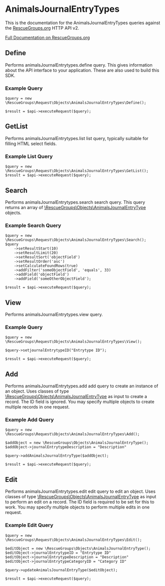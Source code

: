 # AnimalsJournalEntryTypes

This is the documentation for the AnimalsJournalEntryTypes queries against the [RescueGroups.org](https://www.rescuegroups.org/) HTTP API v2.

[Full Documentation on RescueGroups.org](https://userguide.rescuegroups.org/display/APIDG/Object+definitions#Objectdefinitions-animalsJournalEntrytypes)

## Define
Performs animalsJournalEntrytypes.define query. This gives information about the API interface to your application. These are also used to build this SDK.

### Example Query

    $query = new \RescueGroups\Request\Objects\AnimalsJournalEntryTypes\Define();

    $result = $api->executeRequest($query);
## GetList
Performs animalsJournalEntrytypes.list list query, typically suitable for filling HTML select fields.

### Example List Query

    $query = new \RescueGroups\Request\Objects\AnimalsJournalEntryTypes\GetList();
    $result = $api->executeRequest($query);
## Search
Performs animalsJournalEntrytypes.search search query. This query returns an array of [\RescueGroups\Objects\AnimalsJournalEntryType](../../../src/Objects/AnimalsJournalEntryType.php) objects.

### Example Search Query

    $query = new \RescueGroups\Request\Objects\AnimalsJournalEntryTypes\Search();
    $query
        ->setResultStart(10)
        ->setResultLimit(20)
        ->setResultSort('objectField')
        ->setResultOrder('asc')
        ->setCalculateFoundRows(true)
        ->addFilter('someObjectField', 'equals', 33)
        ->addField('objectField')
        ->addField('someOtherObjectField');

    $result = $api->executeRequest($query);
## View
Performs animalsJournalEntrytypes.view query.

### Example Query

    $query = new \RescueGroups\Request\Objects\AnimalsJournalEntryTypes\View();

    $query->setjournalEntrytypeID("Entrytype ID");

    $result = $api->executeRequest($query);

## Add
Performs animalsJournalEntrytypes.add add query to create an instance of an object. Uses classes of type [\RescueGroups\Objects\AnimalsJournalEntryType](../../../src/Objects/AnimalsJournalEntryType.php) as input to create a record. The ID field is ignored. You may specify multiple objects to create multiple records in one request.

### Example Add Query

    $query = new \RescueGroups\Request\Objects\AnimalsJournalEntryTypes\Add();

    $addObject = new \RescueGroups\Objects\AnimalsJournalEntryType();
    $addObject->journalEntrytypeDescription = "Description"

    $query->addAnimalsJournalEntryType($addObject);

    $result = $api->executeRequest($query);
## Edit
Performs animalsJournalEntrytypes.edit edit query to edit an object. Uses classes of type [\RescueGroups\Objects\AnimalsJournalEntryType](../../../src/Objects/AnimalsJournalEntryType.php) as input to perform an edit on a record. The ID field is required to be set for this to work. You may specify multiple objects to perform multiple edits in one request.

### Example Edit Query

    $query = new \RescueGroups\Request\Objects\AnimalsJournalEntryTypes\Edit();

    $editObject = new \RescueGroups\Objects\AnimalsJournalEntryType();
    $editObject->journalEntrytypeID = "Entrytype ID"
    $editObject->journalEntrytypeDescription = "Description"
    $editObject->journalEntrytypeCategoryID = "Category ID"

    $query->updateAnimalsJournalEntryType($editObject);

    $result = $api->executeRequest($query);
